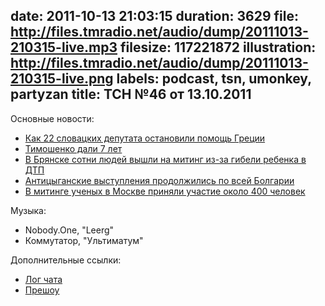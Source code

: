 date: 2011-10-13 21:03:15
duration: 3629
file: http://files.tmradio.net/audio/dump/20111013-210315-live.mp3
filesize: 117221872
illustration: http://files.tmradio.net/audio/dump/20111013-210315-live.png
labels: podcast, tsn, umonkey, partyzan
title: ТСН №46 от 13.10.2011
---
Основные новости:

- [Как 22 словацких депутата остановили помощь Греции](http://www.sme.sk/c/6095543/minuta-po-minute-poslanci-schvalili-posilnenie-eurovalu-a-odvolali-sulika.html)
- [Тимошенко дали 7 лет](http://txt.newsru.com/world/11oct2011/timoshenko_2.html)
- [В Брянске сотни людей вышли на митинг из-за гибели ребенка в ДТП](http://www.vesti.ru/doc.html?id=599682)
- [Антицыганские выступления продолжились по всей Болгарии](http://www.gazeta.ru/news/lenta/2011/09/27/n_2026578.shtml)
- [В митинге ученых в Москве приняли участие около 400 человек](http://www.grani.ru/Society/Science/m.192257.html)

Музыка:

- Nobody.One, "Leerg"
- Коммутатор, "Ультиматум"

Дополнительные ссылки:

- [Лог чата](http://files.tmradio.net/audio/dump/20111013-210315-live.txt)
- [Прешоу](http://www.tmradio.net/live/recordings/20111013/205625/)

